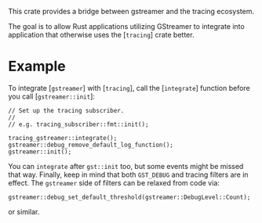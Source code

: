 This crate provides a bridge between gstreamer and the tracing ecosystem.

The goal is to allow Rust applications utilizing GStreamer to integrate into application that
otherwise uses the [`tracing`] crate better.

# Example

To integrate [`gstreamer`] with [`tracing`], call the [`integrate`] function before you call
[`gstreamer::init`]:

```
// Set up the tracing subscriber.
//
// e.g. tracing_subscriber::fmt::init();

tracing_gstreamer::integrate();
gstreamer::debug_remove_default_log_function();
gstreamer::init();
```

You can `integrate` after `gst::init` too, but some events might be missed that way.  Finally, keep
in mind that both `GST_DEBUG` and tracing filters are in effect. The `gstreamer` side of filters
can be relaxed from code via:

```
gstreamer::debug_set_default_threshold(gstreamer::DebugLevel::Count);
```

or similar.
